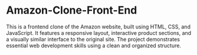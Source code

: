 # Amazon-Clone-Front-End
This is a frontend clone of the Amazon website, built using HTML, CSS, and JavaScript. It features a responsive layout, interactive product sections, and a visually similar interface to the original site. The project demonstrates essential web development skills using a clean and organized structure.
